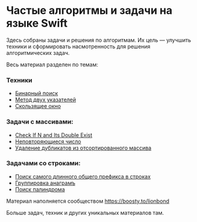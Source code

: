 # Частые алгоритмы и задачи на языке Swift

Здесь собраны задачи и решения по алгоритмам. Их цель — улучшить техники и сформировать насмотренность для решения алгоритмических задач.

Весь материал разделен по темам:

### Техники
- [Бинарный поиск](https://github.com/levabond/Algorithms/blob/main/%D0%A2%D0%B5%D1%85%D0%BD%D0%B8%D0%BA%D0%B8/%D0%91%D0%B8%D0%BD%D0%B0%D1%80%D0%BD%D1%8B%D0%B9%20%D0%BF%D0%BE%D0%B8%D1%81%D0%BA.md)
- [Метод двух указателей](https://github.com/levabond/Algorithms/blob/main/%D0%A2%D0%B5%D1%85%D0%BD%D0%B8%D0%BA%D0%B8/%D0%9C%D0%B5%D1%82%D0%BE%D0%B4%20%D0%B4%D0%B2%D1%83%D1%85%20%D1%83%D0%BA%D0%B0%D0%B7%D0%B0%D1%82%D0%B5%D0%BB%D0%B5%D0%B9.md)
- [Скользящее окно](https://github.com/levabond/Algorithms/blob/main/%D0%A2%D0%B5%D1%85%D0%BD%D0%B8%D0%BA%D0%B8/%D0%A1%D0%BA%D0%BE%D0%BB%D1%8C%D0%B7%D1%8F%D1%89%D0%B5%D0%B5%20%D0%BE%D0%BA%D0%BD%D0%BE.md)


### Задачи с массивами:
- [Check If N and Its Double Exist](https://github.com/levabond/Algorithms/blob/main/Arrays/Check%20If%20N%20and%20Its%20Double%20Exist.md)
- [Неповторяющиеся число](https://github.com/levabond/Algorithms/blob/main/Arrays/%D0%9D%D0%B5%D0%BF%D0%BE%D0%B2%D1%82%D0%BE%D1%80%D1%8F%D1%8E%D1%89%D0%B8%D0%B5%D1%81%D1%8F%20%D1%87%D0%B8%D1%81%D0%BB%D0%BE.md)
- [Удаление дубликатов из отсортированного массива](https://github.com/levabond/Algorithms/blob/main/Arrays/%D0%A3%D0%B4%D0%B0%D0%BB%D0%B5%D0%BD%D0%B8%D0%B5%20%D0%B4%D1%83%D0%B1%D0%BB%D0%B8%D0%BA%D1%82%D0%BE%D0%B2%20%D0%B8%D0%B7%20%D0%BE%D1%82%D1%81%D0%BE%D1%80%D1%82%D0%B8%D1%80%D0%BE%D0%B2%D0%B0%D0%BD%D0%BD%D0%BE%D0%B3%D0%BE%20%D0%BC%D0%B0%D1%81%D1%81%D0%B8%D0%B2%D0%B0.md)


### Задачами со строками:
- [Поиск самого длинного общего префикса в строках](https://github.com/levabond/Algorithms/blob/main/Strings/%20%D0%9F%D0%BE%D0%B8%D1%81%D0%BA%20%D1%81%D0%B0%D0%BC%D0%BE%D0%B3%D0%BE%20%D0%B4%D0%BB%D0%B8%D0%BD%D0%BD%D0%BE%D0%B3%D0%BE%20%D0%BE%D0%B1%D1%89%D0%B5%D0%B3%D0%BE%20%D0%BF%D1%80%D0%B5%D1%84%D0%B8%D0%BA%D1%81%D0%B0%20%D0%B2%20%D1%81%D1%82%D1%80%D0%BE%D0%BA%D0%B0%D1%85.md)
- [Группировка анаграмъ](https://github.com/levabond/Algorithms/blob/main/Strings/%D0%93%D1%80%D1%83%D0%BF%D0%BF%D0%B8%D1%80%D0%BE%D0%B2%D0%BA%D0%B0%20%D0%B0%D0%BD%D0%B0%D0%B3%D1%80%D0%B0%D0%BC.md)
- [Поиск палиндрома](https://github.com/levabond/Algorithms/blob/main/Strings/%D0%9F%D0%BE%D0%B8%D1%81%D0%BA%20%D0%BF%D0%B0%D0%BB%D0%B8%D0%BD%D0%B4%D1%80%D0%BE%D0%BC%D0%B0.md)



Материал наполняется сообществом https://boosty.to/lionbond

Больше задач, техник и других уникальных материалов там.
